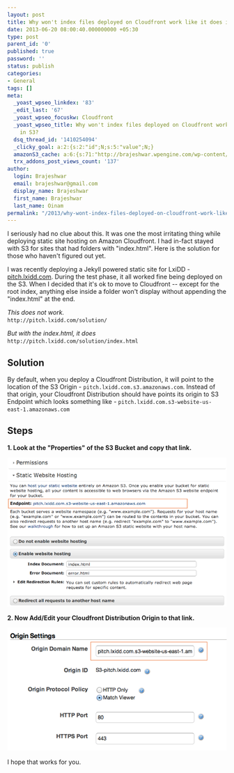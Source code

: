 ```yaml
---
layout: post
title: Why won't index files deployed on Cloudfront work like it does in S3?
date: 2013-06-20 08:00:40.000000000 +05:30
type: post
parent_id: '0'
published: true
password: ''
status: publish
categories:
- General
tags: []
meta:
  _yoast_wpseo_linkdex: '83'
  _edit_last: '67'
  _yoast_wpseo_focuskw: Cloudfront
  _yoast_wpseo_title: Why won't index files deployed on Cloudfront work like it does
    in S3?
  dsq_thread_id: '1410254094'
  _clicky_goal: a:2:{s:2:"id";N;s:5:"value";N;}
  amazonS3_cache: a:6:{s:71:"http://brajeshwar.wpengine.com/wp-content/uploads/s3-static-hosting.png";i:6711;s:68:"http://media.brajeshwar.com/wp-content/uploads/s3-static-hosting.png";i:6711;s:74:"http://brajeshwar.wpengine.com/wp-content/uploads/cloudfront-s3-origin.png";i:6710;s:71:"http://media.brajeshwar.com/wp-content/uploads/cloudfront-s3-origin.png";i:6710;s:69:"https://media.brajeshwar.com/wp-content/uploads/s3-static-hosting.png";i:6711;s:72:"https://media.brajeshwar.com/wp-content/uploads/cloudfront-s3-origin.png";i:6710;}
  trx_addons_post_views_count: '137'
author:
  login: Brajeshwar
  email: brajeshwar@gmail.com
  display_name: Brajeshwar
  first_name: Brajeshwar
  last_name: Oinam
permalink: "/2013/why-wont-index-files-deployed-on-cloudfront-work-like-it-does-in-s3/"
---
```

<p>I seriously had no clue about this. It was one the most irritating thing while deploying static site hosting on Amazon Cloudfront. I had in-fact stayed with S3 for sites that had folders with "index.html". Here is the solution for those who haven't figured out yet.</p>
<p>I was recently deploying a Jekyll powered static site for LxiDD - <a href="//pitch.lxidd.com/">pitch.lxidd.com</a>. During the test phase, it all worked fine being deployed on the S3. When I decided that it's ok to move to Cloudfront -- except for the root index, anything else inside a folder won't display without appending the "index.html" at the end.</p>
<p><!--more--></p>
<p><em>This does not work.</em><br />
<code>http://pitch.lxidd.com/solution/</code></p>
<p><em>But with the index.html, it does</em><br />
<code>http://pitch.lxidd.com/solution/index.html</code></p>
<h2>Solution</h2>
<p>By default, when you deploy a Cloudfront Distribution, it will point to the location of the S3 Origin - <code>pitch.lxidd.com.s3.amazonaws.com</code>. Instead of that origin, your Cloudfront Distribution should have points its origin to S3 Endpoint which looks something like - <code>pitch.lxidd.com.s3-website-us-east-1.amazonaws.com</code></p>
<h2>Steps</h2>
<p><strong>1. Look at the "Properties" of the S3 Bucket and copy that link.</strong></p>
<p><img src="/static/2013/06/s3-static-hosting.png" alt="s3-static-hosting" class="alignnone size-full wp-image-6711" /></p>
<p><strong>2. Now Add/Edit your Cloudfront Distribution Origin to that link.</strong></p>
<p><img src="/static/2013/06/cloudfront-s3-origin.png" alt="cloudfront-s3-origin" class="alignnone size-full wp-image-6710" /></p>
<p>I hope that works for you.</p>
